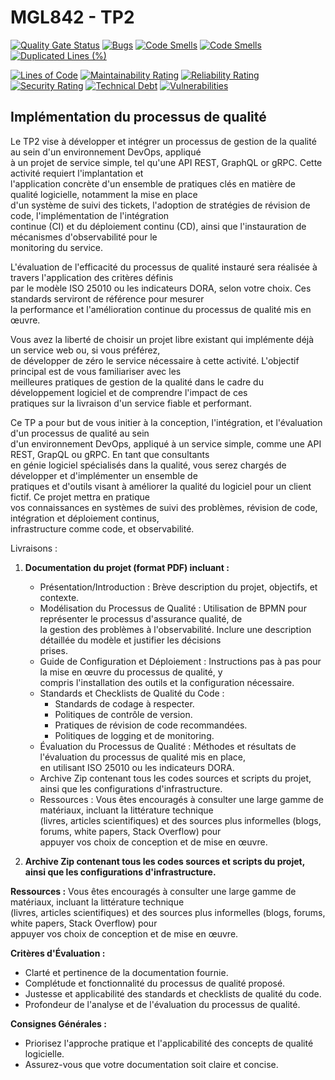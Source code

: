 # MGL842 - TP2 

[![Quality Gate Status](https://sonarcloud.io/api/project_badges/measure?project=babasoori_mgl842-tp2&metric=alert_status)](https://sonarcloud.io/summary/new_code?id=babasoori_mgl842-tp2)
[![Bugs](https://sonarcloud.io/api/project_badges/measure?project=babasoori_mgl842-tp2&metric=bugs)](https://sonarcloud.io/summary/new_code?id=babasoori_mgl842-tp2)
[![Code Smells](https://sonarcloud.io/api/project_badges/measure?project=babasoori_mgl842-tp2&metric=code_smells)](https://sonarcloud.io/summary/new_code?id=babasoori_mgl842-tp2)
[![Code Smells](https://sonarcloud.io/api/project_badges/measure?project=babasoori_mgl842-tp2&metric=code_smells)](https://sonarcloud.io/summary/new_code?id=babasoori_mgl842-tp2)
[![Duplicated Lines (%)](https://sonarcloud.io/api/project_badges/measure?project=babasoori_mgl842-tp2&metric=duplicated_lines_density)](https://sonarcloud.io/summary/new_code?id=babasoori_mgl842-tp2)

[![Lines of Code](https://sonarcloud.io/api/project_badges/measure?project=babasoori_mgl842-tp2&metric=ncloc)](https://sonarcloud.io/summary/new_code?id=babasoori_mgl842-tp2)
[![Maintainability Rating](https://sonarcloud.io/api/project_badges/measure?project=babasoori_mgl842-tp2&metric=sqale_rating)](https://sonarcloud.io/summary/new_code?id=babasoori_mgl842-tp2)
[![Reliability Rating](https://sonarcloud.io/api/project_badges/measure?project=babasoori_mgl842-tp2&metric=reliability_rating)](https://sonarcloud.io/summary/new_code?id=babasoori_mgl842-tp2)
[![Security Rating](https://sonarcloud.io/api/project_badges/measure?project=babasoori_mgl842-tp2&metric=security_rating)](https://sonarcloud.io/summary/new_code?id=babasoori_mgl842-tp2)
[![Technical Debt](https://sonarcloud.io/api/project_badges/measure?project=babasoori_mgl842-tp2&metric=sqale_index)](https://sonarcloud.io/summary/new_code?id=babasoori_mgl842-tp2)
[![Vulnerabilities](https://sonarcloud.io/api/project_badges/measure?project=babasoori_mgl842-tp2&metric=vulnerabilities)](https://sonarcloud.io/summary/new_code?id=babasoori_mgl842-tp2)

## Implémentation du processus de qualité

Le TP2 vise à développer et intégrer un processus de gestion de la qualité au sein d'un environnement DevOps, appliqué  
à un projet de service simple, tel qu'une API REST, GraphQL or gRPC. Cette activité requiert l'implantation et  
l'application concrète d'un ensemble de pratiques clés en matière de qualité logicielle, notamment la mise en place  
d'un système de suivi des tickets, l'adoption de stratégies de révision de code, l'implémentation de l'intégration  
continue (CI) et du déploiement continu (CD), ainsi que l'instauration de mécanismes d'observabilité pour le  
monitoring du service.

L'évaluation de l'efficacité du processus de qualité instauré sera réalisée à travers l'application des critères définis  
par le modèle ISO 25010 ou les indicateurs DORA, selon votre choix. Ces standards serviront de référence pour mesurer  
la performance et l'amélioration continue du processus de qualité mis en œuvre.

Vous avez la liberté de choisir un projet  libre existant qui implémente déjà un service web ou, si vous préférez,  
de développer de zéro le service nécessaire à cette activité. L'objectif principal est de vous familiariser avec les  
meilleures pratiques de gestion de la qualité dans le cadre du développement logiciel et de comprendre l'impact de ces  
pratiques sur la livraison d'un service fiable et performant.

Ce TP a pour but de vous initier à la conception, l'intégration, et l'évaluation d'un processus de qualité au sein  
d'un environnement DevOps, appliqué à un service simple, comme une API REST, GrapQL ou gRPC. En tant que consultants  
en génie logiciel spécialisés dans la qualité, vous serez chargés de développer et d'implémenter un ensemble de  
pratiques et d'outils visant à améliorer la qualité du logiciel pour un client fictif. Ce projet mettra en pratique  
vos connaissances en systèmes de suivi des problèmes, révision de code, intégration et déploiement continus,  
infrastructure comme code, et observabilité.

Livraisons :

1. **Documentation du projet (format PDF) incluant :**
   - Présentation/Introduction : Brève description du projet, objectifs, et contexte.
   - Modélisation du Processus de Qualité : Utilisation de BPMN pour représenter le processus d'assurance qualité, de  
   la gestion des problèmes à l'observabilité. Inclure une description détaillée du modèle et justifier les décisions  
   prises.
   - Guide de Configuration et Déploiement : Instructions pas à pas pour la mise en œuvre du processus de qualité, y  
   compris l'installation des outils et la configuration nécessaire.
   - Standards et Checklists de Qualité du Code :
     - Standards de codage à respecter.
     - Politiques de contrôle de version.
     - Pratiques de révision de code recommandées.
     - Politiques de logging et de monitoring.
   - Évaluation du Processus de Qualité : Méthodes et résultats de l'évaluation du processus de qualité mis en place,  
   en utilisant ISO 25010 ou les indicateurs DORA.
   - Archive Zip contenant tous les codes sources et scripts du projet, ainsi que les configurations d'infrastructure.
   - Ressources : Vous êtes encouragés à consulter une large gamme de matériaux, incluant la littérature technique  
   (livres, articles scientifiques) et des sources plus informelles (blogs, forums, white papers, Stack Overflow) pour  
   appuyer vos choix de conception et de mise en œuvre.

2. **Archive Zip contenant tous les codes sources et scripts du projet, ainsi que les configurations d'infrastructure.**

**Ressources :** Vous êtes encouragés à consulter une large gamme de matériaux, incluant la littérature technique  
(livres, articles scientifiques) et des sources plus informelles (blogs, forums, white papers, Stack Overflow) pour  
appuyer vos choix de conception et de mise en œuvre.

**Critères d'Évaluation :**
- Clarté et pertinence de la documentation fournie.
- Complétude et fonctionnalité du processus de qualité proposé.
- Justesse et applicabilité des standards et checklists de qualité du code.
- Profondeur de l'analyse et de l'évaluation du processus de qualité.

**Consignes Générales :**

- Priorisez l'approche pratique et l'applicabilité des concepts de qualité logicielle.
- Assurez-vous que votre documentation soit claire et concise.




